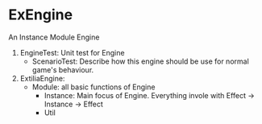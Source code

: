 # ExEngine
An Instance Module Engine

1. EngineTest: Unit test for Engine
   - ScenarioTest: Describe how this engine should be use for normal game's behaviour.
2. ExtiliaEngine:
   - Module: all basic functions of Engine
     - Instance: Main focus of Engine. Everything invole with Effect -> Instance -> Effect
     - Util
